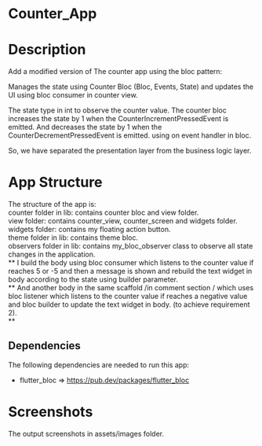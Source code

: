 # Counter_App

# Description

Add a modified version of The counter app using the bloc pattern:

Manages the state using Counter Bloc (Bloc, Events, State)
and updates the UI using bloc consumer in counter view.

The state type in int to observe the counter value.
The counter bloc increases the state by 1 when the CounterIncrementPressedEvent is emitted.
And decreases the state by 1 when the CounterDecrementPressedEvent is emitted. using on event
handler in bloc.

So, we have separated the presentation layer from the business logic layer.

# App Structure
The structure of the app is:             
counter folder in lib: contains counter bloc and view folder.     
view folder: contains counter_view, counter_screen and widgets folder.         
widgets folder: contains my floating action button.    
theme folder in lib: contains theme bloc.    
observers folder in lib: contains my_bloc_observer class to observe all state changes in the application.     
** 
I build the body using bloc consumer which listens to the counter value if reaches 5 or -5 and
then a message is shown and
rebuild the text widget in body according to the state using builder parameter.       
** 
And another body in the same scaffold /in comment section / which uses bloc listener which listens to the counter value if
reaches a negative value and bloc builder to update the text widget in body. (to achieve requirement 2).      
** 

## Dependencies

The following dependencies are needed to run this app:

- flutter_bloc  => https://pub.dev/packages/flutter_bloc

# Screenshots

The output screenshots in assets/images folder.